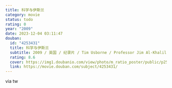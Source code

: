 ```yaml
---
title: 科学与伊斯兰
category: movie
status: todo
rating: 0
year: "2009"
date: 2023-12-04 03:11:47
douban:
  id: "4253431"
  title: 科学与伊斯兰
  subtitle: 2009 / 英国 / 纪录片 / Tim Usborne / Professor Jim Al-Khalili
  rating: 8.6
  cover: https://img1.doubanio.com/view/photo/m_ratio_poster/public/p2582309999.jpg
  link: https://movie.douban.com/subject/4253431/
---
```


via tw